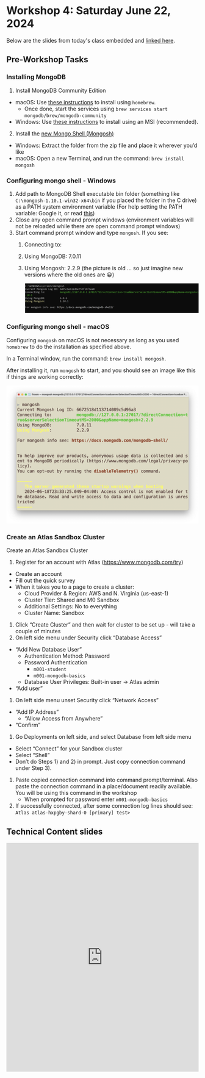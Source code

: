# Workshop 4: Saturday June 22, 2024

Below are the slides from today's class embedded and [linked here]().

## Pre-Workshop Tasks

### Installing MongoDB

1. Install MongoDB Community Edition

- macOS: Use [these instructions](https://www.mongodb.com/docs/manual/tutorial/install-mongodb-on-os-x/) to install using `homebrew`.
    - Once done, start the services using `brew services start mongodb/brew/mongodb-community`
- Windows: Use [these instructions](https://www.mongodb.com/docs/manual/tutorial/install-mongodb-on-windows/) to install using an MSI (recommended).

2. Install the [new Mongo Shell (Mongosh)](https://www.mongodb.com/try/download/shell)
- Windows: Extract the folder from the zip file and place it wherever you’d like
- macOS: Open a new Terminal, and run the command: `brew install mongosh`

<!-- 
1. Go to [MongoDB Download Center](https://www.mongodb.com/try/download/community)
- MongoDB Community Server
- Version: “7.0.11 (current release)”
- Platform: Windows, For package, choose `msi`
- Platform: MacOS, For package, choose `tgz`

2. Click "Download" and then install MongoDB
- May take a few minutes to download
- macOS: Use [these instructions](https://www.mongodb.com/docs/manual/tutorial/install-mongodb-on-os-x/) to install using homebrew.
- Windows: Use [these instructions](https://www.mongodb.com/docs/manual/tutorial/install-mongodb-on-windows/)
    - Choose Setup Type: Complete
    - Service Configuration: Leave selected defaults 
    - Install MongoDB Compass: Install MongoDB Compass (optional - not necessary)
    - After successful installation, MongoDB Compass should be launched (if installed). Close the Compass window.
3. Download the [new Mongo Shell (Mongosh)](https://www.mongodb.com/try/download/shell)
- Version: 2.2.9
- Extract the folder from the zip file and place wherever you’d like
-->

### Configuring mongo shell - Windows

1. Add path to MongoDB Shell executable bin folder (something like `C:\mongosh-1.10.1-win32-x64\bin` if you placed the folder in the C drive) as a PATH system environment variable
(For help setting the PATH variable: Google it, or read [this](https://www.architectryan.com/2018/03/17/add-to-the-path-on-windows-10/))
1. Close any open command prompt windows (environment variables will not be reloaded while there are open command prompt windows)
1. Start command prompt window and type `mongosh`. If you see:
    1. Connecting to: <mongodb address>
    1. Using MongoDB: 7.0.11
    1. Using Mongosh: 2.2.9 (the picture is old … so just imagine new versions where the old ones are 😀)

        ![](images/mongo_windows.png)


### Configuring mongo shell - macOS

Configuring `mongosh` on macOS is not necessary as long as you used `homebrew` to do the installation as specified above.

In a Terminal window, run the command: `brew install mongosh`.

After installing it, run `mongosh` to start, and you should see an image like this if things are working correctly:

![](images/mongosh_mac.png)

<!-- 1. Add path to MongoDB Shell executable bin folder as a “Path” system environment variable. Best way is probably to use .bash_profile file in the home directory. You can create the file if it’s not already there.
1. Close any open terminal windows (bash profile will not be reloaded while there are open terminal windows)
1. Start terminal window and type `mongosh`. You should hopefully see something similar to the image above under the Windows instructions (if someone would like to share a screenshot of what they see in a Mac, I can update this 😀) -->

### Create an Atlas Sandbox Cluster

Create an Atlas Sandbox Cluster

1. Register for an account with Atlas (https://www.mongodb.com/try)
- Create an account
- Fill out the quick survey
- When it takes you to a page to create a cluster:
    - Cloud Provider & Region: AWS and N. Virginia (us-east-1)
    - Cluster Tier: Shared and M0 Sandbox
    - Additional Settings: No to everything
    - Cluster Name: Sandbox
1. Click “Create Cluster” and then wait for cluster to be set up - will take a couple of minutes
1. On left side menu under Security click “Database Access”
- “Add New Database User”
    - Authentication Method: Password
    - Password Authentication
        - `m001-student`
        - `m001-mongodb-basics`
    - Database User Privileges: Built-in user -> Atlas admin
- “Add user”
1. On left side menu unset Security click “Network Access”
- “Add IP Address”
    - “Allow Access from Anywhere”
- “Confirm”
1. Go Deployments on left side, and select Database from left side menu
- Select “Connect” for your Sandbox cluster
- Select “Shell”
- Don’t do Steps 1) and 2) in prompt. Just copy connection command under Step 3). 
1. Paste copied connection command into command prompt/terminal. Also paste the connection command in a place/document readily available. You will be using this command in the workshop
    - When prompted for password enter `m001-mongodb-basics`   
1. If successfully connected, after some connection log lines should see:
`Atlas atlas-hxpgby-shard-0 [primary] test>`

## Technical Content slides

<div>
<iframe src="https://docs.google.com/presentation/d/e/2PACX-1vTIEMSv_WK4_trygna0cBkKnUy-Gmb53V-Cdu6iPVF_RIz2r5ioJI5cCameVQrjIwuCz5g5hjd_PLUG/embed?start=false&loop=false&delayms=3000" frameborder="0" width="100%" height="600px" allowfullscreen="true" mozallowfullscreen="true" webkitallowfullscreen="true"></iframe>
</div>
